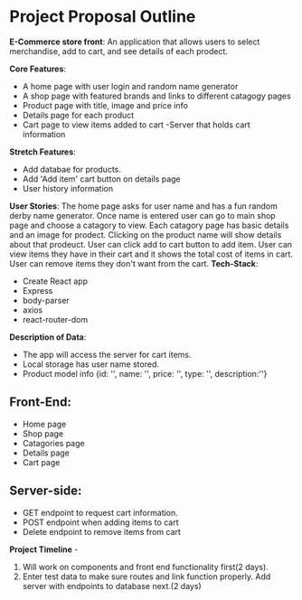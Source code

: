 # Project Proposal Outline

**E-Commerce store front**:
An application that allows users to select merchandise, add to cart, and see details of each prodect.


**Core Features**:
-  A home page with user login and random name generator
- A shop page with featured brands and links to different catagogy pages
- Product page with title, image and price info
- Details page for each product
- Cart page to view items added to cart
-Server that holds cart information

**Stretch Features**: 
- Add databae for products.
- Add 'Add item' cart button on details page
- User history information


**User Stories**: The home page asks for user name and has a fun random derby name generator.  Once name is entered user can go to main shop page and choose a catagory to view.  Each catagory page has basic details and an image for prodect.  Clicking on the product name will show details about that prodeuct.  User can click add to cart button to add item.  User can view items they have in their cart and it shows the total cost of items in cart.  User can remove items they don't want from the cart.
**Tech-Stack**: 

- Create React app
- Express
- body-parser
- axios
- react-router-dom



**Description of Data**:
- The app will access the server for cart items.
- Local storage has user name stored.  
- Product model info {id: '', name: '', price: '', type: '', description:''}
                       

## Front-End: 
 - Home page
 - Shop page
 - Catagories page
 - Details page
 - Cart page

## Server-side:
 - GET endpoint to request cart information.
 - POST endpoint when adding items to cart
 - Delete endpoint to remove items from cart
 
 
 

**Project Timeline** -
1. Will work on components and front end functionality first(2 days). 
2. Enter test data to make sure routes and link function properly.  Add server with endpoints to database next.(2 days)


